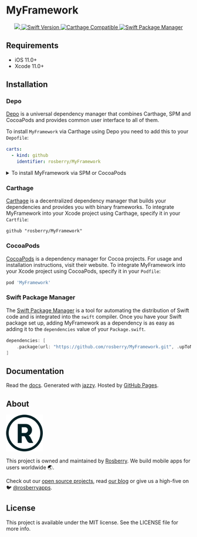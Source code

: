 # MyFramework
<p align="center">
    <a href="https://github.com/rosberry/MyFramework/actions">
      <img src="https://github.com/rosberry/MyFramework/workflows/Build/badge.svg" />
    </a>
    <a href="https://swift.org/">
        <img src="https://img.shields.io/badge/swift-5.0-orange.svg" alt="Swift Version" />
    </a>
    <a href="https://github.com/Carthage/Carthage">
        <img src="https://img.shields.io/badge/Carthage-compatible-green.svg" alt="Carthage Compatible" />
    </a>
    <a href="https://github.com/apple/swift-package-manager">
        <img src="https://img.shields.io/badge/spm-compatible-brightgreen.svg?style=flat" alt="Swift Package Manager" />
    </a>
</p>

## Requirements

- iOS 11.0+
- Xcode 11.0+

## Installation

### Depo

[Depo](https://github.com/rosberry/depo) is a universal dependency manager that combines Carthage, SPM and CocoaPods and provides common user interface to all of them.

To install `MyFramework` via Carthage using Depo you need to add this to your `Depofile`:
```yaml
carts:
  - kind: github
    identifier: rosberry/MyFramework
```

<details>
  <summary>To install MyFramework via SPM or CocoaPods</summary>

  #### Via SPM
  Add this to your Depofile:

  ```yaml
  swiftPackages:
    - name: MyFramework
      url: https://github.com/rosberry/MyFramework.git
      version:
        operation: upToNextMajor
        value: 1.0.0
  ```
  
  #### Via CocoaPods
  Add this to your Depofile:
  
  ```yaml
  pods:
    - name: MyFramework
  ```
</details>

### Carthage

[Carthage](https://github.com/Carthage/Carthage) is a decentralized dependency manager that builds your dependencies and provides you with binary frameworks. To integrate MyFramework into your Xcode project using Carthage, specify it in your `Cartfile`:

```ogdl
github "rosberry/MyFramework"
```

### CocoaPods

[CocoaPods](https://cocoapods.org) is a dependency manager for Cocoa projects. For usage and installation instructions, visit their website. To integrate MyFramework into your Xcode project using CocoaPods, specify it in your `Podfile`:

```ruby
pod 'MyFramework'
```

### Swift Package Manager

The [Swift Package Manager](https://swift.org/package-manager/) is a tool for automating the distribution of Swift code and is integrated into the `swift` compiler. Once you have your Swift package set up, adding MyFramework as a dependency is as easy as adding it to the `dependencies` value of your `Package.swift`.

```swift
dependencies: [
    .package(url: "https://github.com/rosberry/MyFramework.git", .upToNextMajor(from: "1.0.0"))
]
```

## Documentation

Read the [docs](https://rosberry.github.io/MyFramework). Generated with [jazzy](https://github.com/realm/jazzy). Hosted by [GitHub Pages](https://pages.github.com).

## About

<img src="https://github.com/rosberry/Foundation/blob/master/Assets/full_logo.png?raw=true" height="100" />

This project is owned and maintained by [Rosberry](http://rosberry.com). We build mobile apps for users worldwide 🌏.

Check out our [open source projects](https://github.com/rosberry), read [our blog](https://medium.com/@Rosberry) or give us a high-five on 🐦 [@rosberryapps](http://twitter.com/RosberryApps).

## License

This project is available under the MIT license. See the LICENSE file for more info.
